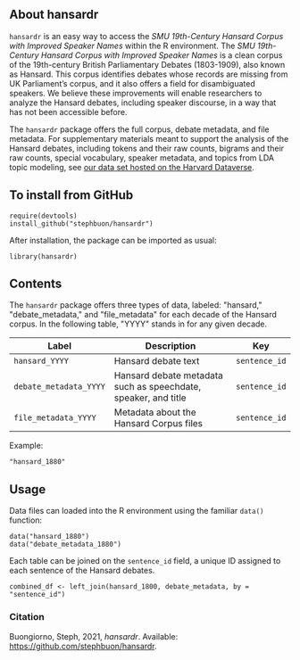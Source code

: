 ## About hansardr

`hansardr` is an easy way to access the _SMU 19th-Century Hansard Corpus with Improved Speaker Names_ within the R environment. The _SMU 19th-Century Hansard Corpus with Improved Speaker Names_ is a clean corpus of the 19th-century British Parliamentary Debates (1803-1909), also known as Hansard. This corpus identifies debates whose records are missing from UK Parliament’s corpus, and it also offers a field for disambiguated speakers. We believe these improvements will enable researchers to analyze the Hansard debates, including speaker discourse, in a way that has not been accessible before. 

The `hansardr` package offers the full corpus, debate metadata, and file metadata. For supplementary materials meant to support the analysis of the Hansard debates, including tokens and their raw counts, bigrams and their raw counts, special vocabulary, speaker metadata, and topics from LDA topic modeling, see [our data set hosted on the Harvard Dataverse](https://dataverse.harvard.edu/dataset.xhtml?persistentId=doi:10.7910/DVN/ZCYJH8). 

## To install from GitHub
```
require(devtools)
install_github("stephbuon/hansardr")
```
After installation, the package can be imported as usual:
```
library(hansardr)
```

## Contents

The `hansardr` package offers three types of data, labeled: "hansard," "debate_metadata," and "file_metadata" for each decade of the Hansard corpus. In the following table, "YYYY" stands in for any given decade.

| Label  | Description | Key |
| ------------- | ------------- | ------------- |
| `hansard_YYYY`  | Hansard debate text | `sentence_id` |
| `debate_metadata_YYYY`  | Hansard debate metadata such as speechdate, speaker, and title | `sentence_id`  |
| `file_metadata_YYYY`  | Metadata about the Hansard Corpus files | `sentence_id`  |

Example:
```
"hansard_1880"
```

## Usage

Data files can loaded into the R environment using the familiar `data()` function:

```
data("hansard_1880")
data("debate_metadata_1880")
```
Each table can be joined on the `sentence_id` field, a unique ID assigned to each sentence of the Hansard debates. 

```
combined_df <- left_join(hansard_1800, debate_metadata, by = "sentence_id")
```

### Citation

Buongiorno, Steph, 2021, _hansardr_. Available: https://github.com/stephbuon/hansardr.
